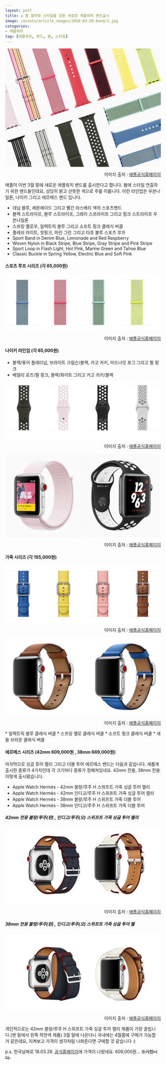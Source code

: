 ```yaml
---  
layout: post  
title: ✚ 봄 컬러와 스타일을 갖춘 새로운 애플워치 밴드출시
image: /assets/article_images/2018-03-26-band/1.jpg
categories:
- 애플워치
tag: [애플워치, 밴드, 봄, 스타일]
---  
```

<div class="markdown-image">
<img src="/assets/article_images/2018-03-26-band/1.jpg" alt="" align="middle"/>
<p style="text-align:right">
이미지 출처 : <a href="http://www.apple.com/kr">애플공식홈페이지</a></p> </div>
애플이 이번 3월 말에 새로운 애플워치 밴드를 출시한다고 합니다. 봄에 스타일 연출하기 위한 밴드들인데요, 상당히 밝고 산뜻한 색으로 주를 이룹니다. 이런 라인업은 우븐나일론, 나이키 그리고 에르메스 밴드 입니다.

* 데님 블루, 레몬에이드 그리고 빨간 라스베리 색의 스포츠밴드
* 블랙 스트라이프, 블루 스트라이프, 그레이 스프라이프 그리고 핑크 스트라이프 우븐나일론
* 스프링 옐로우, 일렉트릭 블루 그리고 소프트 핑크 클레식 버클
* 플레쉬 라이트, 핫핑크, 마린 그린 그리고 타호 블루 스포츠 루프
* Sport Band in Denim Blue, Lemonade and Red Raspberry
* Woven Nylon in Black Stripe, Blue Stripe, Gray Stripe and Pink Stripe
* Sport Loop in Flash Light, Hot Pink, Marine Green and Tahoe Blue
* Classic Buckle in Spring Yellow, Electric Blue and Soft Pink

#### 스포츠 루프 시리즈 (각 65,000원)
<div class="markdown-image">
<img src="/assets/article_images/2018-03-26-band/1234.jpg" alt="" align="middle"/>
<p style="text-align:right">
이미지 출처 : <a href="http://www.apple.com/kr">애플공식홈페이지</a></p> </div>

#### 나이키 라인업 (각 65,000원)
* 블랙/퓨어 플레티넘, 브라이트 크림슨/블랙, 카고 카키, 미드나잇 포그 그리고 펄 핑크
* 베얼리 로즈/펄 핑크, 블랙/화이트 그리고 카고 카키/블랙

<div class="markdown-image">
<img src="/assets/article_images/2018-03-26-band/5678.jpg" alt="" align="middle"/>
<p style="text-align:right">
이미지 출처 : <a href="http://www.apple.com/kr">애플공식홈페이지</a></p> </div>

<div class="markdown-image">
<img src="/assets/article_images/2018-03-26-band/34.jpg" alt="" align="middle"/>
<p style="text-align:right">
이미지 출처 : <a href="http://www.apple.com/kr">애플공식홈페이지</a></p> </div>

#### 가죽 시리즈 (각 195,000원)
<div class="markdown-image">
<img src="/assets/article_images/2018-03-26-band/9101112.jpg" alt="" align="middle"/>
<p style="text-align:right">
이미지 출처 : <a href="http://www.apple.com/kr">애플공식홈페이지</a></p> </div>

<div class="markdown-image">
<img src="/assets/article_images/2018-03-26-band/78.jpg" alt="" align="middle"/>
<p style="text-align:right">
이미지 출처 : <a href="http://www.apple.com/kr">애플공식홈페이지</a></p> </div>
* 일렉트릭 블루 클래식 버클
* 스프링 옐로 클래식 버클
* 소프트 핑크 클래식 버클
* 새들 브라운 클래식 버클

#### 에르메스 시리즈 (42mm 609,000원 , 38mm 669,000원)
마지막으로 싱글 튜어 랠리 그리고 더블 투어 에르메스 밴드는 다음과 같습니다.
새롭게 출시한 종류가 4가지인데 각 크기마다 종류가 정해져있네요. 42mm 전용, 38mm 전용 이렇게 출시됐습니다.

* Apple Watch Hermès - 42mm 블랑/루주 H 스위프트 가죽 싱글 투어 랠리
* Apple Watch Hermès - 42mm 인디고/루주 H 스위프트 가죽 싱글 투어 랠리
* Apple Watch Hermès - 38mm 블랑/루주 H 스위프트 가죽 더블 투어
* Apple Watch Hermès - 38mm 인디고/루주 H 스위프트 가죽 더블 투어

##### 42mm 전용 블랑/루주(왼) , 인디고/루주(오) 스위프트 가죽 싱글 투어 랠리
<div class="markdown-image">
<img src="/assets/article_images/2018-03-26-band/12.jpg" alt="" align="middle"/>
<p style="text-align:right">
이미지 출처 : <a href="http://www.apple.com/kr">애플공식홈페이지</a></p> </div>

##### 38mm 전용 블랑/루주(왼) , 인디고/루주(오) 스위프트 가죽 싱글 투어 랠
<div class="markdown-image">
<img src="/assets/article_images/2018-03-26-band/34-1.jpg" alt="" align="middle"/>
<p style="text-align:right">
이미지 출처 : <a href="http://www.apple.com/kr">애플공식홈페이지</a></p> </div>

개인적으로는 42mm 블랑/루주 H 스위프트 가죽 싱글 투어 랠리 제품이 가장 끌립니다.(맨 밑에서 왼쪽 하얀색 제품) 3월 말에 나온다니 국내에는 4월쯤에 구매가 가능할 거 같은데요, 지켜보고 가격이 생각처럼 나와준다면 구매할 것 같습니다 :)

p.s. 한국날짜로 18.03.28. [공식홈페이지](https://www.apple.com/kr/shop/watch/bands)에 가격이 나왔네요. 609,000원... ~~포기합니다.~~
